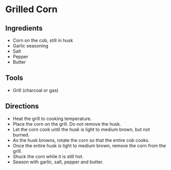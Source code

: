 # Grilled Corn

## Ingredients
* Corn on the cob, still in husk
* Garlic seasoning
* Salt
* Pepper
* Butter

## Tools 
* Grill (charcoal or gas)

## Directions
* Heat the grill to cooking temperature.
* Place the corn on the grill. Do not remove the husk.
* Let the corn cook until the husk is light to medium brown, but not burned. 
* As the husk browns, rotate the corn so that the entire cob cooks. 
* Once the entire husk is light to medium brown, remove the corn from the grill.
* Shuck the corn while it is still hot.
* Season with garlic, salt, pepper and butter.
